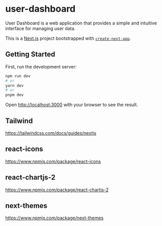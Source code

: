 # user-dashboard

User Dashboard is a web application that provides a simple and intuitive interface for managing user data.

This is a [Next.js](https://nextjs.org/) project bootstrapped with [`create-next-app`](https://github.com/vercel/next.js/tree/canary/packages/create-next-app).

## Getting Started

First, run the development server:

```bash
npm run dev
# or
yarn dev
# or
pnpm dev
```

Open [http://localhost:3000](http://localhost:3000) with your browser to see the result.

## Tailwind

<https://tailwindcss.com/docs/guides/nextjs>

## react-icons

<https://www.npmjs.com/package/react-icons>

## react-chartjs-2

<https://www.npmjs.com/package/react-chartjs-2>

## next-themes

<https://www.npmjs.com/package/next-themes>
